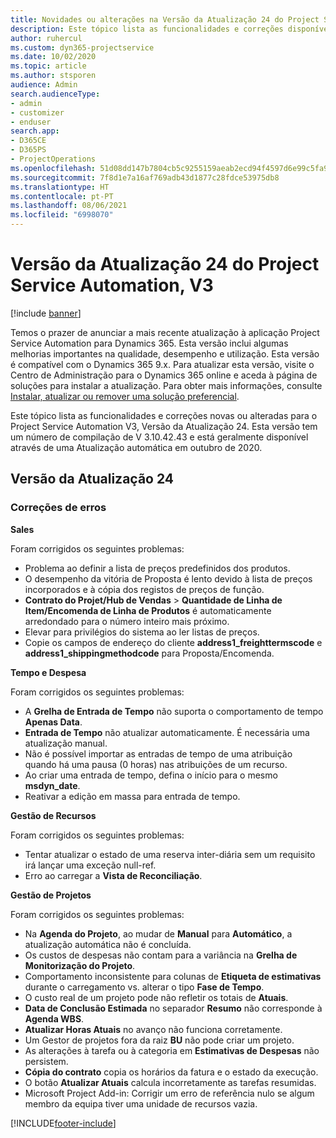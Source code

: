 ```yaml
---
title: Novidades ou alterações na Versão da Atualização 24 do Project Service Automation, V3
description: Este tópico lista as funcionalidades e correções disponíveis no Project Service Automation V3, Versão da Atualização 24, V3.
author: ruhercul
ms.custom: dyn365-projectservice
ms.date: 10/02/2020
ms.topic: article
ms.author: stsporen
audience: Admin
search.audienceType:
- admin
- customizer
- enduser
search.app:
- D365CE
- D365PS
- ProjectOperations
ms.openlocfilehash: 51d08dd147b7804cb5c9255159aeab2ecd94f4597d6e99c5fa92efe1246c44d0
ms.sourcegitcommit: 7f8d1e7a16af769adb43d1877c28fdce53975db8
ms.translationtype: HT
ms.contentlocale: pt-PT
ms.lasthandoff: 08/06/2021
ms.locfileid: "6998070"
---
```

# <a name="project-service-automation-update-release-24-v3"></a>Versão da Atualização 24 do Project Service Automation, V3

[!include [banner](../includes/psa-now-project-operations.md)]

Temos o prazer de anunciar a mais recente atualização à aplicação Project Service Automation para Dynamics 365. Esta versão inclui algumas melhorias importantes na qualidade, desempenho e utilização. Esta versão é compatível com o Dynamics 365 9.x. Para atualizar esta versão, visite o Centro de Administração para o Dynamics 365 online e aceda à página de soluções para instalar a atualização. Para obter mais informações, consulte [Instalar, atualizar ou remover uma solução preferencial](/power-platform/admin/install-remove-preferred-solution).

Este tópico lista as funcionalidades e correções novas ou alteradas para o Project Service Automation V3, Versão da Atualização 24. Esta versão tem um número de compilação de V 3.10.42.43 e está geralmente disponível através de uma Atualização automática em outubro de 2020.

## <a name="update-release-24"></a>Versão da Atualização 24

### <a name="bug-fixes"></a>Correções de erros

**Sales**

Foram corrigidos os seguintes problemas:

- Problema ao definir a lista de preços predefinidos dos produtos.
- O desempenho da vitória de Proposta é lento devido à lista de preços incorporados e à cópia dos registos de preços de função.
- **Contrato do Projet/Hub de Vendas** > **Quantidade de Linha de Item/Encomenda de Linha de Produtos** é automaticamente arredondado para o número inteiro mais próximo.
- Elevar para privilégios do sistema ao ler listas de preços.
- Copie os campos de endereço do cliente **address1_freighttermscode** e **address1_shippingmethodcode** para Proposta/Encomenda. 


**Tempo e Despesa**

Foram corrigidos os seguintes problemas:

- A **Grelha de Entrada de Tempo** não suporta o comportamento de tempo **Apenas Data**.
- **Entrada de Tempo** não atualizar automaticamente. É necessária uma atualização manual.
- Não é possível importar as entradas de tempo de uma atribuição quando há uma pausa (0 horas) nas atribuições de um recurso.
- Ao criar uma entrada de tempo, defina o início para o mesmo **msdyn_date**.
- Reativar a edição em massa para entrada de tempo.

**Gestão de Recursos**

Foram corrigidos os seguintes problemas:

- Tentar atualizar o estado de uma reserva inter-diária sem um requisito irá lançar uma exceção null-ref.
- Erro ao carregar a **Vista de Reconciliação**.


**Gestão de Projetos**

Foram corrigidos os seguintes problemas:

- Na **Agenda do Projeto**, ao mudar de **Manual** para **Automático**, a atualização automática não é concluída.
- Os custos de despesas não contam para a variância na **Grelha de Monitorização do Projeto**.
- Comportamento inconsistente para colunas de **Etiqueta de estimativas** durante o carregamento vs. alterar o tipo **Fase de Tempo**.
- O custo real de um projeto pode não refletir os totais de **Atuais**.
- **Data de Conclusão Estimada** no separador **Resumo** não corresponde à **Agenda WBS**.
- **Atualizar Horas Atuais** no avanço não funciona corretamente.
- Um Gestor de projetos fora da raiz **BU** não pode criar um projeto.
- As alterações à tarefa ou à categoria em **Estimativas de Despesas** não persistem.
- **Cópia do contrato** copia os horários da fatura e o estado da execução.
- O botão **Atualizar Atuais** calcula incorretamente as tarefas resumidas.
- Microsoft Project Add-in: Corrigir um erro de referência nulo se algum membro da equipa tiver uma unidade de recursos vazia.



[!INCLUDE[footer-include](../includes/footer-banner.md)]